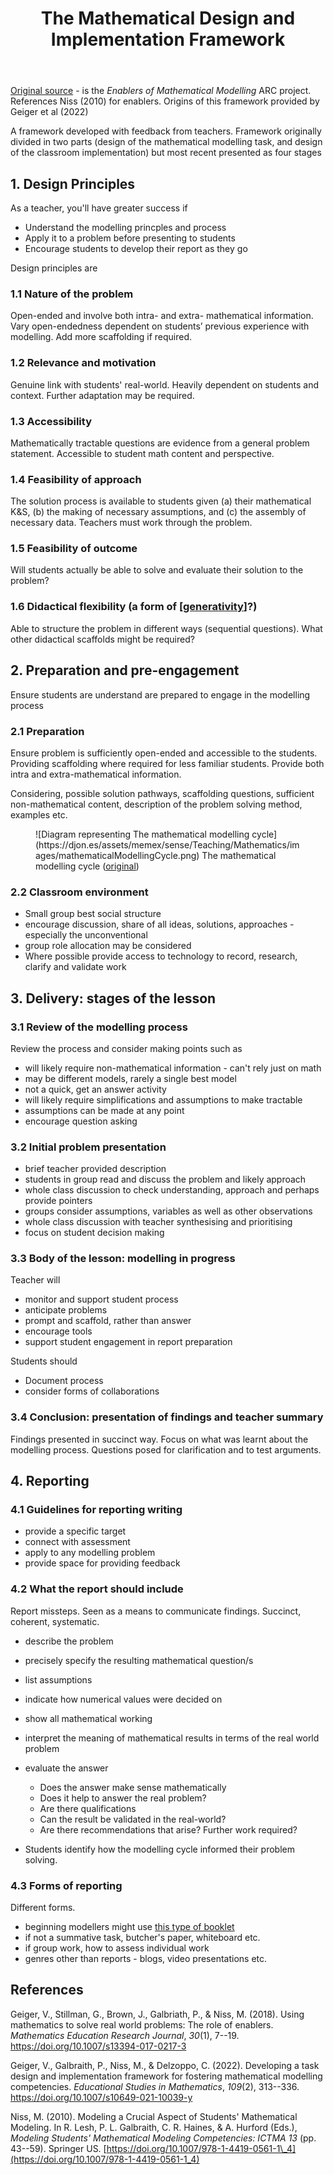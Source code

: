 ﻿---
backlinks:
- title: Technologies for teaching mathematics
  url: /memex/sense/Teaching/Mathematics/technologies-for-teaching-mathematics.html
title: The Mathematical Design and Implementation Framework
---
[Original source](https://www.mathsmodellingenablers.com/design-and-implementation-framework.html) - is the _Enablers of Mathematical Modelling_ ARC project. References Niss (2010) for enablers. Origins of this framework provided by Geiger et al (2022)


A framework developed with feedback from teachers. Framework originally divided in two parts (design of the mathematical modelling task, and design of the classroom implementation) but most recent presented as four stages

## 1. Design Principles

As a teacher, you'll have greater success if

- Understand the modelling princples and process
- Apply it to a problem before presenting to students
- Encourage students to develop their report as they go

Design principles are

### 1.1  Nature of the problem 

Open-ended and involve both intra- and extra- mathematical information. Vary open-endedness dependent on students’ previous experience with modelling. Add more scaffolding if required.

### 1.2 Relevance and motivation 

Genuine link with students' real-world. Heavily dependent on students and context. Further adaptation may be required.

### 1.3 Accessibility 

Mathematically tractable questions are evidence from a general problem statement. Accessible to student math content and perspective.

### 1.4 Feasibility of approach 

The solution process is available to students given (a) their mathematical K&S, (b) the making of necessary assumptions, and (c) the assembly of necessary data. Teachers must work through the problem. 

### 1.5 Feasibility of outcome 

Will students actually be able to solve and evaluate their solution to the problem?

### 1.6 Didactical flexibility (a form of [[generativity]]?)

Able to structure the problem in different ways (sequential questions). What other didactical scaffolds might be required?

## 2. Preparation and pre-engagement

Ensure students are understand are prepared to engage in the modelling process

### 2.1 Preparation

Ensure problem is sufficiently open-ended and accessible to the students. Providing scaffolding where required for less familiar students. Provide both intra and extra-mathematical information.

Considering, possible solution pathways, scaffolding questions, sufficient non-mathematical content, description of the problem solving method, examples etc.

<figure markdown>
![Diagram representing The mathematical modelling cycle](https://djon.es/assets/memex/sense/Teaching/Mathematics/images/mathematicalModellingCycle.png)
<caption>The mathematical modelling cycle (<a href="https://www.mathsmodellingenablers.com/uploads/1/3/1/9/131996757/maths_modelling_a4_c.pdf">original</a>)</caption>
</figure>

### 2.2 Classroom environment

- Small group best social structure 
- encourage discussion, share of all ideas, solutions, approaches - especially the unconventional
- group role allocation may be considered
- Where possible provide access to technology to record, research, clarify and validate work

## 3. Delivery: stages of the lesson

### 3.1 Review of the modelling process

Review the process and consider making points such as

- will likely require non-mathematical information - can't rely just on math
- may be different models, rarely a single best model
- not a quick, get an answer activity
- will likely require simplifications and assumptions to make tractable
- assumptions can be made at any point
- encourage question asking

### 3.2 Initial problem presentation

- brief teacher provided description
- students in group read and discuss the problem and likely approach
- whole class discussion to check understanding, approach and perhaps provide pointers
- groups consider assumptions, variables as well as other observations
- whole class discussion with teacher synthesising and prioritising 
- focus on student decision making

### 3.3 Body of the lesson: modelling in progress

Teacher will

- monitor and support student process
- anticipate problems
- prompt and scaffold, rather than answer
- encourage tools
- support student engagement in report preparation

Students should

- Document process
- consider forms of collaborations

### 3.4 Conclusion: presentation of findings and teacher summary

Findings presented in succinct way. Focus on what was learnt about the modelling process. Questions posed for clarification and to test arguments.

## 4. Reporting

### 4.1 Guidelines for reporting writing

- provide a specific target
- connect with assessment
- apply to any modelling problem
- provide space for providing feedback

### 4.2 What the report should include

Report missteps. Seen as a means to communicate findings. Succinct, coherent, systematic.

- describe the problem
- precisely specify the resulting mathematical question/s
- list assumptions
- indicate how numerical values were decided on
- show all mathematical working
- interpret the meaning of mathematical results in terms of the real world problem
- evaluate the answer
    - Does the answer make sense mathematically
    - Does it help to answer the real problem?
    - Are there qualifications
    - Can the result be validated in the real-world?
    - Are there recommendations that arise? Further work required?

- Students identify how the modelling cycle informed their problem solving.

### 4.3 Forms of reporting

Different forms.

- beginning modellers might use [this type of booklet](https://www.mathsmodellingenablers.com/uploads/1/3/1/9/131996757/student_maths_modelling_booklet.docx)
- if not a summative task, butcher's paper, whiteboard etc.
- if group work, how to assess individual work
- genres other than reports - blogs, video presentations etc.

## References

Geiger, V., Stillman, G., Brown, J., Galbriath, P., & Niss, M. (2018). Using mathematics to solve real world problems: The role of enablers. *Mathematics Education Research Journal*, *30*(1), 7--19. <https://doi.org/10.1007/s13394-017-0217-3>

Geiger, V., Galbraith, P., Niss, M., & Delzoppo, C. (2022). Developing a task design and implementation framework for fostering mathematical modelling competencies. *Educational Studies in Mathematics*, *109*(2), 313--336. <https://doi.org/10.1007/s10649-021-10039-y>

Niss, M. (2010). Modeling a Crucial Aspect of Students' Mathematical Modeling. In R. Lesh, P. L. Galbraith, C. R. Haines, & A. Hurford (Eds.), *Modeling Students' Mathematical Modeling Competencies: ICTMA 13* (pp. 43--59). Springer US. [https://doi.org/10.1007/978-1-4419-0561-1\_4](https://doi.org/10.1007/978-1-4419-0561-1_4)


[//begin]: # "Autogenerated link references for markdown compatibility"
[generativity]: ../../nodt/generativity "Generativity"
[//end]: # "Autogenerated link references"